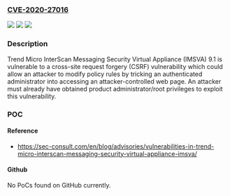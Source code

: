 ### [CVE-2020-27016](https://cve.mitre.org/cgi-bin/cvename.cgi?name=CVE-2020-27016)
![](https://img.shields.io/static/v1?label=Product&message=Trend%20Micro%20InterScan%20Messaging%20Security%20Virtual%20Appliance%20(IMSVA)&color=blue)
![](https://img.shields.io/static/v1?label=Version&message=9.1%20&color=brightgreen)
![](https://img.shields.io/static/v1?label=Vulnerability&message=Cross-Site%20Request%20Forgery&color=brightgreen)

### Description

Trend Micro InterScan Messaging Security Virtual Appliance (IMSVA) 9.1 is vulnerable to a cross-site request forgery (CSRF) vulnerability which could allow an attacker to modify policy rules by tricking an authenticated administrator into accessing an attacker-controlled web page. An attacker must already have obtained product administrator/root privileges to exploit this vulnerability.

### POC

#### Reference
- https://sec-consult.com/en/blog/advisories/vulnerabilities-in-trend-micro-interscan-messaging-security-virtual-appliance-imsva/

#### Github
No PoCs found on GitHub currently.

